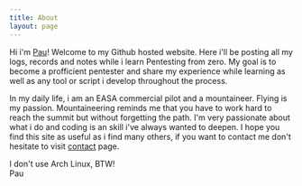 ```yaml
---
title: About
layout: page
---
```


Hi i'm <a rel="me" target="_blank" href="https://twitter.com/mars_verdaguer">Pau</a>! Welcome to my Github hosted website. Here i'll be posting all my logs, records and notes while i learn Pentesting from zero. My goal is to become a profficient pentester and share my experience while learning as well as any tool or script i develop throughout the process.

In my daily life, i am an EASA commercial pilot and a mountaineer. Flying is my passion. Mountaineering reminds me that you have to work hard to reach the summit but without forgetting the path. I'm very passionate about what i do and coding is an skill i've always wanted to deepen. I hope you find this site as useful as i find many others, if you want to contact me don't hesitate to visit <a href="./contact">contact</a> page.

I don't use Arch Linux, BTW!<br>Pau